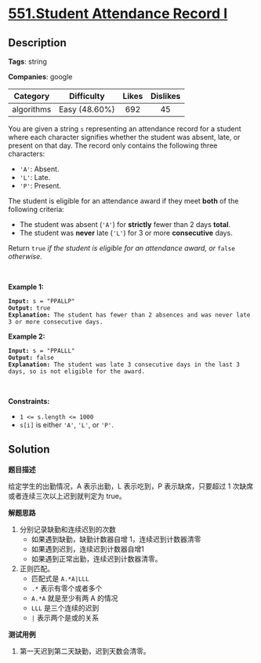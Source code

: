 # [551.Student Attendance Record I](https://leetcode.com/problems/student-attendance-record-i/description/)

## Description

**Tags**: string

**Companies**: google

|  Category  |  Difficulty   | Likes | Dislikes |
| :--------: | :-----------: | :---: | :------: |
| algorithms | Easy (48.60%) |  692  |    45    |

<p>You are given a string <code>s</code> representing an attendance record for a student where each character signifies whether the student was absent, late, or present on that day. The record only contains the following three characters:</p>
<ul>
  <li><code>&#39;A&#39;</code>: Absent.</li>
  <li><code>&#39;L&#39;</code>: Late.</li>
  <li><code>&#39;P&#39;</code>: Present.</li>
</ul>
<p>The student is eligible for an attendance award if they meet <strong>both</strong> of the following criteria:</p>
<ul>
  <li>The student was absent (<code>&#39;A&#39;</code>) for <strong>strictly</strong> fewer than 2 days <strong>total</strong>.</li>
  <li>The student was <strong>never</strong> late (<code>&#39;L&#39;</code>) for 3 or more <strong>consecutive</strong> days.</li>
</ul>
<p>Return <code>true</code><em> if the student is eligible for an attendance award, or </em><code>false</code><em> otherwise</em>.</p>
<p>&nbsp;</p>
<p><strong class="example">Example 1:</strong></p>
<pre><code><strong>Input:</strong> s = &quot;PPALLP&quot;
<strong>Output:</strong> true
<strong>Explanation:</strong> The student has fewer than 2 absences and was never late 3 or more consecutive days.</code></pre>
<p><strong class="example">Example 2:</strong></p>
<pre><code><strong>Input:</strong> s = &quot;PPALLL&quot;
<strong>Output:</strong> false
<strong>Explanation:</strong> The student was late 3 consecutive days in the last 3 days, so is not eligible for the award.</code></pre>
<p>&nbsp;</p>
<p><strong>Constraints:</strong></p>
<ul>
  <li><code>1 &lt;= s.length &lt;= 1000</code></li>
  <li><code>s[i]</code> is either <code>&#39;A&#39;</code>, <code>&#39;L&#39;</code>, or <code>&#39;P&#39;</code>.</li>
</ul>

## Solution

**题目描述**

给定学生的出勤情况，A 表示出勤，L 表示吃到，P 表示缺席，只要超过 1 次缺席或者连续三次以上迟到就判定为 true。

**解题思路**

1. 分别记录缺勤和连续迟到的次数
   - 如果遇到缺勤，缺勤计数器自增 1，连续迟到计数器清零
   - 如果遇到迟到，连续迟到计数器自增1
   - 如果遇到正常出勤，连续迟到计数器清零。
2. 正则匹配。
   - 匹配式是 `A.*A|LLL`
   - `.*` 表示有零个或者多个
   - `A.*A` 就是至少有两 A 的情况
   - `LLL` 是三个连续的迟到
   - `|` 表示两个是或的关系

**测试用例**

1. 第一天迟到第二天缺勤，迟到天数会清零。

